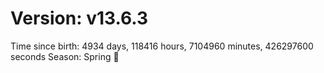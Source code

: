 # Version: v13.6.3
Time since birth: 4934 days, 118416 hours, 7104960 minutes, 426297600 seconds
Season: Spring 🌸
